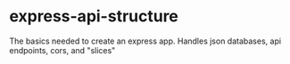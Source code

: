 # express-api-structure
The basics needed to create an express app. Handles json databases, api endpoints, cors, and "slices"
